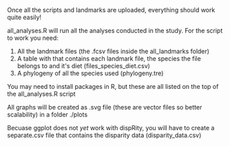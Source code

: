Once all the scripts and landmarks are uploaded, everything should work quite easily!

all_analyses.R will run all the analyses conducted in the study. For the script to work you need:
1) All the landmark files (the .fcsv files inside the all_landmarks folder)
2) A table with that contains each landmark file, the species the file belongs to and it's diet (files_species_diet.csv)
3) A phylogeny of all the species used (phylogeny.tre)

You may need to install packages in R, but these are all listed on the top of the all_analyses.R script

All graphs will be created as .svg file (these are vector files so better scalability) in a folder ./plots

Becuase ggplot does not *yet* work with dispRity, you will have to create a separate.csv file that contains the disparity data (disparity_data.csv)
